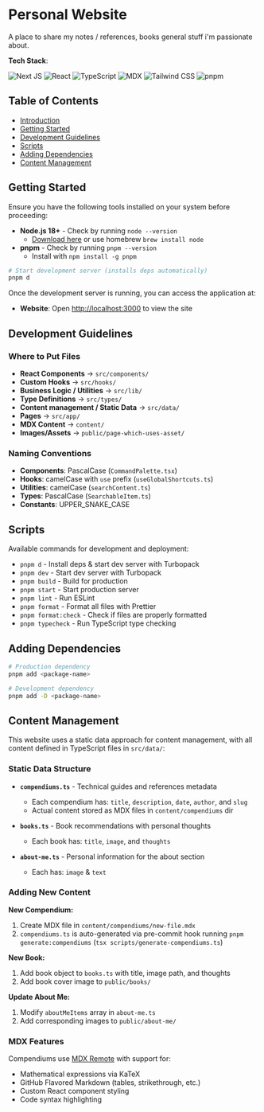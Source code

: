 # Personal Website

A place to share my notes / references, books general stuff i'm passionate about.

**Tech Stack**:

![Next JS](https://img.shields.io/badge/Next-black?style=for-the-badge&logo=next.js&logoColor=white)
![React](https://img.shields.io/badge/react-%2320232a.svg?style=for-the-badge&logo=react&logoColor=%2361DAFB)
![TypeScript](https://img.shields.io/badge/typescript-%23007ACC.svg?style=for-the-badge&logo=typescript&logoColor=white)
![MDX](https://img.shields.io/badge/mdx-1B1F24?style=for-the-badge&logo=mdx&logoColor=white)
![Tailwind CSS](https://img.shields.io/badge/tailwindcss-%2338B2AC.svg?style=for-the-badge&logo=tailwind-css&logoColor=white)
![pnpm](https://img.shields.io/badge/pnpm-%234a4a4a.svg?style=for-the-badge&logo=pnpm&logoColor=f69220)

## Table of Contents

- [Introduction](#introduction)
- [Getting Started](#getting-started)
- [Development Guidelines](#development-guidelines)
- [Scripts](#scripts)
- [Adding Dependencies](#adding-dependencies)
- [Content Management](#content-management)

## Getting Started

Ensure you have the following tools installed on your system before proceeding:

- **Node.js 18+** - Check by running `node --version`
  - [Download here](https://nodejs.org/) or use homebrew `brew install node`
- **pnpm** - Check by running `pnpm --version`
  - Install with `npm install -g pnpm`

```bash
# Start development server (installs deps automatically)
pnpm d
```

Once the development server is running, you can access the application at:

- **Website**: Open [http://localhost:3000](http://localhost:3000) to view the site

## Development Guidelines

### Where to Put Files

- **React Components** → `src/components/`
- **Custom Hooks** → `src/hooks/`
- **Business Logic / Utilities** → `src/lib/`
- **Type Definitions** → `src/types/`
- **Content management / Static Data** → `src/data/`
- **Pages** → `src/app/`
- **MDX Content** → `content/`
- **Images/Assets** → `public/page-which-uses-asset/`

### Naming Conventions

- **Components**: PascalCase (`CommandPalette.tsx`)
- **Hooks**: camelCase with `use` prefix (`useGlobalShortcuts.ts`)
- **Utilities**: camelCase (`searchContent.ts`)
- **Types**: PascalCase (`SearchableItem.ts`)
- **Constants**: UPPER_SNAKE_CASE

## Scripts

Available commands for development and deployment:

- `pnpm d` - Install deps & start dev server with Turbopack
- `pnpm dev` - Start dev server with Turbopack
- `pnpm build` - Build for production
- `pnpm start` - Start production server
- `pnpm lint` - Run ESLint
- `pnpm format` - Format all files with Prettier
- `pnpm format:check` - Check if files are properly formatted
- `pnpm typecheck` - Run TypeScript type checking

## Adding Dependencies

```bash
# Production dependency
pnpm add <package-name>

# Development dependency
pnpm add -D <package-name>
```

## Content Management

This website uses a static data approach for content management, with all content defined in TypeScript files in `src/data/`:

### Static Data Structure

- **`compendiums.ts`** - Technical guides and references metadata

  - Each compendium has: `title`, `description`, `date`, `author`, and `slug`
  - Actual content stored as MDX files in `content/compendiums` dir

- **`books.ts`** - Book recommendations with personal thoughts

  - Each book has: `title`, `image`, and `thoughts`

- **`about-me.ts`** - Personal information for the about section
  - Each has: `image` & `text`

### Adding New Content

**New Compendium:**

1. Create MDX file in `content/compendiums/new-file.mdx`
2. `compendiums.ts` is auto-generated via pre-commit hook running `pnpm generate:compendiums` (`tsx scripts/generate-compendiums.ts`)

**New Book:**

1. Add book object to `books.ts` with title, image path, and thoughts
2. Add book cover image to `public/books/`

**Update About Me:**

1. Modify `aboutMeItems` array in `about-me.ts`
2. Add corresponding images to `public/about-me/`

### MDX Features

Compendiums use [MDX Remote](https://github.com/hashicorp/next-mdx-remote) with support for:

- Mathematical expressions via KaTeX
- GitHub Flavored Markdown (tables, strikethrough, etc.)
- Custom React component styling
- Code syntax highlighting
